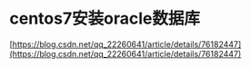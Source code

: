 # centos7安装oracle数据库
[https://blog.csdn.net/qq_22260641/article/details/76182447](https://blog.csdn.net/qq_22260641/article/details/76182447)<br>
